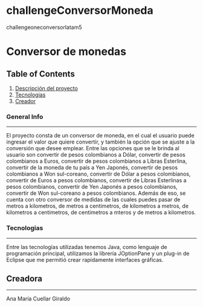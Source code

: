 # challengeConversorMoneda
challengeoneconversorlatam5
# Conversor de monedas
## Table of Contents
1. [Descripción del proyecto](#general-info)
2. [Tecnologias](#technologies)
4. [Creador](#creador)
### General Info
***
El proyecto consta de un conversor de moneda, en el cual el usuario puede ingresar el valor que quiere convertir, y también la opción que se ajuste a la conversión que desee emplear. Entre las opciones que se le brinda al usuario son convertir de pesos colombianos a Dólar, convertir de pesos colombianos a Euros, convertir de pesos colombianos a Libras Esterlina, convertir de la moneda de tu país  a Yen Japonés, convertir de pesos colombianos  a Won sul-coreano, convertir de Dólar a pesos colombianos, convertir de Euros a pesos colombianos, convertir de Libras Esterlinas a pesos colombianos, convertir de Yen Japonés a pesos colombianos, convertir de Won sul-coreano a pesos colombianos. Además de eso, se cuenta con otro conversor de medidas de las cuales puedes pasar de metros a kilometros, de metros a centimetros, de kilometros a metros, de kilometros a centimetros, de centimetros a mteros y de metros a kilometros.
 ### Tecnologias
***
Entre las tecnologías utilizadas tenemos Java, como lenguaje de programación principal, utilizamos la librería JOptionPane y un plug-in de Eclipse que me permitió crear rapidamente interfaces gráficas.
## Creadora
***
Ana María Cuellar Giraldo
